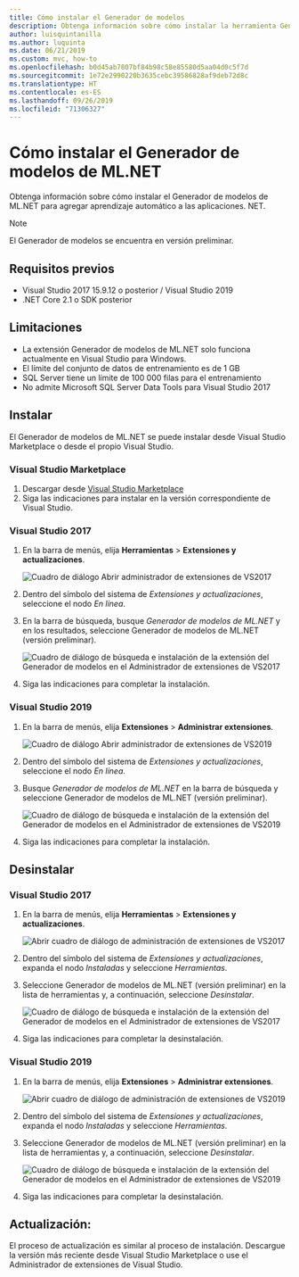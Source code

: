 ```yaml
---
title: Cómo instalar el Generador de modelos
description: Obtenga información sobre cómo instalar la herramienta Generador de modelos de ML.NET.
author: luisquintanilla
ms.author: luquinta
ms.date: 06/21/2019
ms.custom: mvc, how-to
ms.openlocfilehash: b0d45ab7807bf84b98c58e85580d5aa04d0c5f7d
ms.sourcegitcommit: 1e72e2990220b3635cebc39586828af9deb72d8c
ms.translationtype: HT
ms.contentlocale: es-ES
ms.lasthandoff: 09/26/2019
ms.locfileid: "71306327"
---
```

# <a name="how-to-install-mlnet-model-builder"></a>Cómo instalar el Generador de modelos de ML.NET

Obtenga información sobre cómo instalar el Generador de modelos de ML.NET para agregar aprendizaje automático a las aplicaciones. NET.

> [!NOTE]
> El Generador de modelos se encuentra en versión preliminar.

## <a name="pre-requisites"></a>Requisitos previos

- Visual Studio 2017 15.9.12 o posterior / Visual Studio 2019
- .NET Core 2.1 o SDK posterior

## <a name="limitations"></a>Limitaciones

- La extensión Generador de modelos de ML.NET solo funciona actualmente en Visual Studio para Windows.
- El límite del conjunto de datos de entrenamiento es de 1 GB
- SQL Server tiene un límite de 100 000 filas para el entrenamiento
- No admite Microsoft SQL Server Data Tools para Visual Studio 2017

## <a name="install"></a>Instalar

El Generador de modelos de ML.NET se puede instalar desde Visual Studio Marketplace o desde el propio Visual Studio. 

### <a name="visual-studio-marketplace"></a>Visual Studio Marketplace

1. Descargar desde [Visual Studio Marketplace](https://marketplace.visualstudio.com/items?itemName=MLNET.07)
1. Siga las indicaciones para instalar en la versión correspondiente de Visual Studio.

### <a name="visual-studio-2017"></a>Visual Studio 2017

1. En la barra de menús, elija **Herramientas** > **Extensiones y actualizaciones**.

    ![Cuadro de diálogo Abrir administrador de extensiones de VS2017](./media/install-model-builder/vs2017-open-extensions-manager.png)

1. Dentro del símbolo del sistema de *Extensiones y actualizaciones*, seleccione el nodo *En línea*.
1. En la barra de búsqueda, busque *Generador de modelos de ML.NET* y en los resultados, seleccione Generador de modelos de ML.NET (versión preliminar).

    ![Cuadro de diálogo de búsqueda e instalación de la extensión del Generador de modelos en el Administrador de extensiones de VS2017](./media/install-model-builder/vs2017-install-model-builder.png)

1. Siga las indicaciones para completar la instalación.

### <a name="visual-studio-2019"></a>Visual Studio 2019

1. En la barra de menús, elija **Extensiones** > **Administrar extensiones**.

    ![Cuadro de diálogo Abrir administrador de extensiones de VS2019](./media/install-model-builder/vs2019-open-extensions-manager.png)

1. Dentro del símbolo del sistema de *Extensiones y actualizaciones*, seleccione el nodo *En línea*.
1. Busque *Generador de modelos de ML.NET* en la barra de búsqueda y seleccione Generador de modelos de ML.NET (versión preliminar).

    ![Cuadro de diálogo de búsqueda e instalación de la extensión del Generador de modelos en el Administrador de extensiones de VS2019](./media/install-model-builder/vs2019-install-model-builder.png)

1. Siga las indicaciones para completar la instalación.

## <a name="uninstall"></a>Desinstalar

### <a name="visual-studio-2017"></a>Visual Studio 2017

1. En la barra de menús, elija **Herramientas** > **Extensiones y actualizaciones**.

    ![Abrir cuadro de diálogo de administración de extensiones de VS2017](./media/install-model-builder/vs2017-open-extensions-manager.png)

1. Dentro del símbolo del sistema de *Extensiones y actualizaciones*, expanda el nodo *Instaladas* y seleccione *Herramientas*.
1. Seleccione Generador de modelos de ML.NET (versión preliminar) en la lista de herramientas y, a continuación, seleccione *Desinstalar*.

    ![Cuadro de diálogo de búsqueda e instalación de la extensión del Generador de modelos en el Administrador de extensiones de VS2017](./media/install-model-builder/vs2017-uninstall-model-builder.png)

1. Siga las indicaciones para completar la desinstalación.

### <a name="visual-studio-2019"></a>Visual Studio 2019

1. En la barra de menús, elija **Extensiones** > **Administrar extensiones**.

    ![Abrir cuadro de diálogo de administración de extensiones de VS2019](./media/install-model-builder/vs2019-open-extensions-manager.png)

1. Dentro del símbolo del sistema de *Extensiones y actualizaciones*, expanda el nodo *Instaladas* y seleccione *Herramientas*.
1. Seleccione Generador de modelos de ML.NET (versión preliminar) en la lista de herramientas y, a continuación, seleccione *Desinstalar*.

    ![Cuadro de diálogo de búsqueda e instalación de la extensión del Generador de modelos en el Administrador de extensiones de VS2019](./media/install-model-builder/vs2019-uninstall-model-builder.png)

1. Siga las indicaciones para completar la desinstalación.

## <a name="upgrade"></a>Actualización:

El proceso de actualización es similar al proceso de instalación. Descargue la versión más reciente desde Visual Studio Marketplace o use el Administrador de extensiones de Visual Studio.
